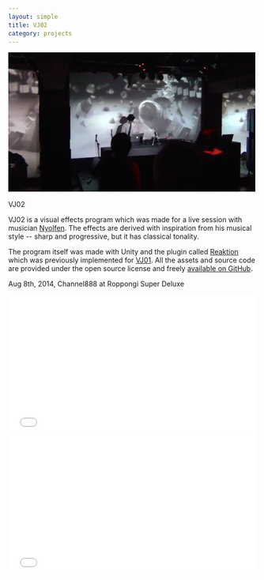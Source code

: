 ```yaml
---
layout: simple
title: VJ02
category: projects
---
```


<img src="/images/2014-08-08-vj02.jpg" width="500" />

VJ02

VJ02 is a visual effects program which was made for a live session with musician [Nyolfen][Nyolfen]. The effects are derived with inspiration from his musical style -- sharp and progressive, but it has classical tonality.

The program itself was made with Unity and the plugin called [Reaktion][Reaktion] which was previously implemented for [VJ01][VJ01]. All the assets and source code are provided under the open source license and freely [available on GitHub][GitHub].

Aug 8th, 2014, Channel888 at Roppongi Super Deluxe

<iframe width="500" height="281" src="//www.youtube.com/embed/jg0v-8Zb-qo?rel=0" frameborder="0" allowfullscreen></iframe>

<iframe src="//player.vimeo.com/video/104780871" width="500" height="281" frameborder="0" webkitallowfullscreen mozallowfullscreen allowfullscreen></iframe>

[Nyolfen]:  https://soundcloud.com/nyolfen
[Reaktion]: https://github.com/keijiro/Reaktion
[VJ01]:     http://keijiro.github.io/projects/vj01.html
[GitHub]:   https://github.com/keijiro/VJ02
